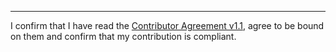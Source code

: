 

______________________________________
I confirm that I have read the [Contributor Agreement v1.1](https://github.com/tegonal/cohiva/blob/main/.github/Contributor%20Agreement.txt), agree to be bound on them and confirm that my contribution is compliant.
